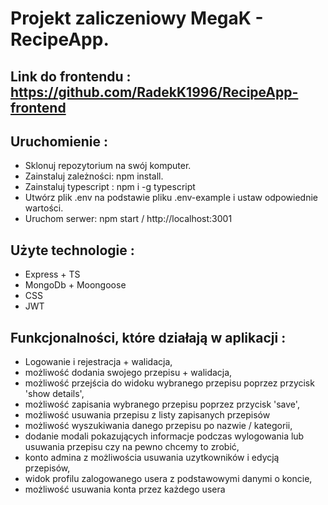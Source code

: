 # Projekt zaliczeniowy MegaK - RecipeApp. 


## Link do frontendu : https://github.com/RadekK1996/RecipeApp-frontend

## Uruchomienie : 
- Sklonuj repozytorium na swój komputer.
- Zainstaluj zależności: npm install.
- Zainstaluj typescript : npm i -g typescript
- Utwórz plik .env na podstawie pliku .env-example i ustaw odpowiednie wartości.
- Uruchom serwer: npm start / http://localhost:3001

## Użyte technologie :
- Express + TS
- MongoDb + Moongoose
- CSS
- JWT

## Funkcjonalności, które działają w aplikacji : 
- Logowanie i rejestracja + walidacja,
- możliwość dodania swojego przepisu + walidacja,
- możliwość przejścia do widoku wybranego przepisu poprzez przycisk 'show details',
- możliwość zapisania wybranego przepisu poprzez przycisk 'save',
- możliwość usuwania przepisu z listy zapisanych przepisów
- możliwość wyszukiwania danego przepisu po nazwie / kategorii,
- dodanie modali pokazujących informacje podczas wylogowania lub usuwania przepisu czy na pewno chcemy to zrobić,
- konto admina z możliwościa usuwania uzytkowników i edycją przepisów,
- widok profilu zalogowanego usera z podstawowymi danymi o koncie,
- możliwość usuwania konta przez każdego usera




